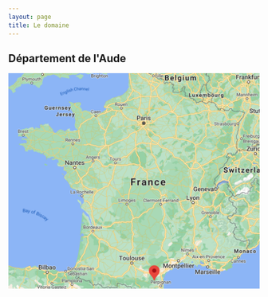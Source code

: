 ```yaml
---
layout: page
title: Le domaine
---
```


## Département de l'Aude

![](/assets/images/map_france.png)